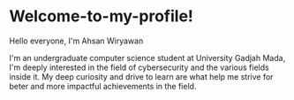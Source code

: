 # Welcome-to-my-profile!
Hello everyone, I'm Ahsan Wiryawan

I'm an undergraduate computer science student at University Gadjah Mada, I'm deeply interested in the field of cybersecurity and the various fields inside it. My deep curiosity and drive to learn are what help me strive for beter and more impactful achievements in the field.
